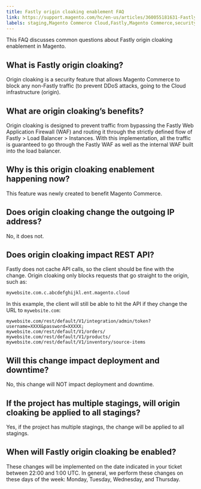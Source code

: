 ```yaml
---
title: Fastly origin cloaking enablement FAQ
link: https://support.magento.com/hc/en-us/articles/360055181631-Fastly-origin-cloaking-enablement-FAQ
labels: staging,Magento Commerce Cloud,Fastly,Magento Commerce,security,FAQ,origin cloaking,REST API,DDoS
---
```


<p>This FAQ discusses common questions about Fastly origin cloaking enablement in Magento.</p>
<h2>What is Fastly origin cloaking?</h2>
<p>Origin cloaking is a security feature that allows Magento Commerce to block any non-Fastly traffic (to prevent DDoS attacks, going to the Cloud infrastructure (origin).</p>
<h2>What are origin cloaking’s benefits?</h2>
<p>Origin cloaking is designed to prevent traffic from bypassing the Fastly Web Application Firewall (WAF) and routing it through the strictly defined flow of Fastly &gt; Load Balancer &gt; Instances. With this implementation, all the traffic is guaranteed to go through the Fastly WAF as well as the internal WAF built into the load balancer.</p>
<h2>Why is this origin cloaking enablement happening now?</h2>
<p>This feature was newly created to benefit Magento Commerce. </p>
<h2>Does origin cloaking change the outgoing IP address?</h2>
<p>No, it does not.</p>
<h2>Does origin cloaking impact REST API?</h2>
<p>Fastly does not cache API calls, so the client should be fine with the change. Origin cloaking only blocks requests that go straight to the origin, such as:</p>
<pre><code class="language-php">mywebsite.com.c.abcdefghijkl.ent.magento.cloud</code></pre>
<p>In this example, the client will still be able to hit the API if they change the URL to <code class="language-php">mywebsite.com</code>:</p>
<pre><code class="language-php">mywebsite.com/rest/default/V1/integration/admin/token?username=XXXX&amp;password=XXXXX;
mywebsite.com/rest/default/V1/orders/
mywebsite.com/rest/default/V1/products/
mywebsite.com/rest/default/V1/inventory/source-items</code></pre>
<h2>Will this change impact deployment and downtime?</h2>
<p>No, this change will NOT impact deployment and downtime.</p>
<h2>If the project has multiple stagings, will origin cloaking be applied to all stagings?</h2>
<p>Yes, if the project has multiple stagings, the change will be applied to all stagings.</p>
<h2>When will Fastly origin cloaking be enabled?</h2>
<p>These changes will be implemented on the date indicated in your ticket between 22:00 and 1:00 UTC. In general, we perform these changes on these days of the week: Monday, Tuesday, Wednesday, and Thursday.</p>